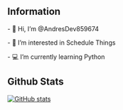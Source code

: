 <h2>Information</h2>
<p>- 👋 Hi, I’m @AndresDev859674
<p>- 👀 I’m interested in Schedule Things </p>
<p>- 💻 I’m currently learning Python</p>

<h2>Github Stats</h2>

[![GitHub stats](https://github-readme-stats.vercel.app/api?username=AndresDev859674)](https://github.com/anuraghazra/github-readme-stats)
